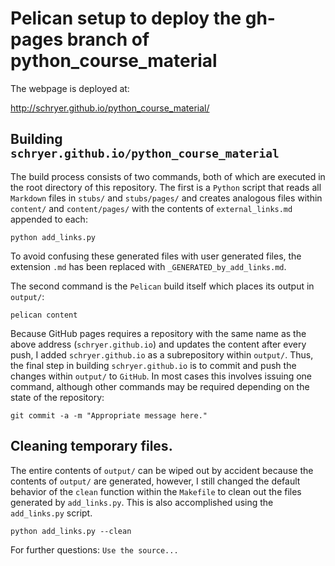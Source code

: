 # Pelican setup to deploy the gh-pages branch of python_course_material

The webpage is deployed at:

http://schryer.github.io/python_course_material/

## Building `schryer.github.io/python_course_material`

The build process consists of two commands, both of which are executed
in the root directory of this repository.  The first is a `Python`
script that reads all `Markdown` files in `stubs/` and `stubs/pages/`
and creates analogous files within `content/` and `content/pages/` with
the contents of `external_links.md` appended to each:

```shell
python add_links.py
```

To avoid confusing these generated files with user generated files,
the extension `.md` has been replaced with `_GENERATED_by_add_links.md`.

The second command is the `Pelican` build itself which places its output
in `output/`:

```shell
pelican content
```

Because GitHub pages requires a repository with the same name as the
above address (`schryer.github.io`) and updates the content after
every push, I added `schryer.github.io` as a subrepository within
`output/`. Thus, the final step in building `schryer.github.io` is to
commit and push the changes within `output/` to `GitHub`. In most
cases this involves issuing one command, although other commands may
be required depending on the state of the repository:

```shell
git commit -a -m "Appropriate message here."
```

## Cleaning temporary files.

The entire contents of `output/` can be wiped out by accident because
the contents of `output/` are generated, however, I still changed the
default behavior of the `clean` function within the `Makefile` to
clean out the files generated by `add_links.py`. This is also accomplished
using the `add_links.py` script. 

```shell
python add_links.py --clean
```

For further questions: `Use the source...`
